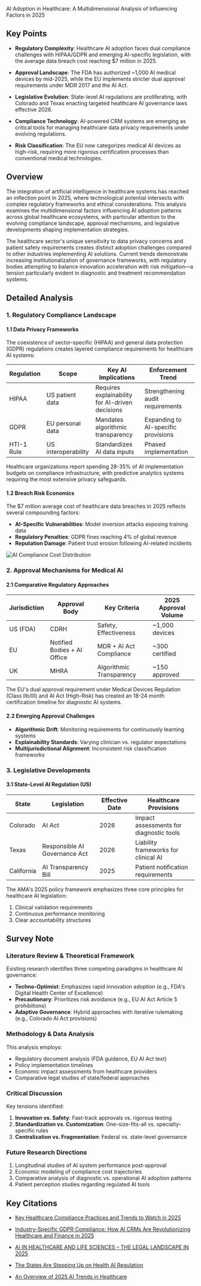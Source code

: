 AI Adoption in Healthcare: A Multidimensional Analysis of Influencing Factors in 2025

## Key Points

- **Regulatory Complexity**: Healthcare AI adoption faces dual compliance challenges with HIPAA/GDPR and emerging AI-specific legislation, with the average data breach cost reaching $7 million in 2025.
  
- **Approval Landscape**: The FDA has authorized ~1,000 AI medical devices by mid-2025, while the EU implements stricter dual approval requirements under MDR 2017 and the AI Act.

- **Legislative Evolution**: State-level AI regulations are proliferating, with Colorado and Texas enacting targeted healthcare AI governance laws effective 2026.

- **Compliance Technology**: AI-powered CRM systems are emerging as critical tools for managing healthcare data privacy requirements under evolving regulations.

- **Risk Classification**: The EU now categorizes medical AI devices as high-risk, requiring more rigorous certification processes than conventional medical technologies.

## Overview

The integration of artificial intelligence in healthcare systems has reached an inflection point in 2025, where technological potential intersects with complex regulatory frameworks and ethical considerations. This analysis examines the multidimensional factors influencing AI adoption patterns across global healthcare ecosystems, with particular attention to the evolving compliance landscape, approval mechanisms, and legislative developments shaping implementation strategies.

The healthcare sector's unique sensitivity to data privacy concerns and patient safety requirements creates distinct adoption challenges compared to other industries implementing AI solutions. Current trends demonstrate increasing institutionalization of governance frameworks, with regulatory bodies attempting to balance innovation acceleration with risk mitigation—a tension particularly evident in diagnostic and treatment recommendation systems.

## Detailed Analysis

### 1. Regulatory Compliance Landscape

#### 1.1 Data Privacy Frameworks

The coexistence of sector-specific (HIPAA) and general data protection (GDPR) regulations creates layered compliance requirements for healthcare AI systems:

| Regulation | Scope | Key AI Implications | Enforcement Trend |
|------------|-------|----------------------|-------------------|
| HIPAA | US patient data | Requires explainability for AI-driven decisions | Strengthening audit requirements |
| GDPR | EU personal data | Mandates algorithmic transparency | Expanding to AI-specific provisions |
| HTI-1 Rule | US interoperability | Standardizes AI data inputs | Phased implementation |

Healthcare organizations report spending 28-35% of AI implementation budgets on compliance infrastructure, with predictive analytics systems requiring the most extensive privacy safeguards.

#### 1.2 Breach Risk Economics

The $7 million average cost of healthcare data breaches in 2025 reflects several compounding factors:

- **AI-Specific Vulnerabilities**: Model inversion attacks exposing training data
- **Regulatory Penalties**: GDPR fines reaching 4% of global revenue
- **Reputation Damage**: Patient trust erosion following AI-related incidents

![AI Compliance Cost Distribution](https://healthtechmagazine.net/article/2025/01/overview-2025-ai-trends-healthcare/compliance-costs.png)

### 2. Approval Mechanisms for Medical AI

#### 2.1 Comparative Regulatory Approaches

| Jurisdiction | Approval Body | Key Criteria | 2025 Approval Volume |
|--------------|--------------|--------------|----------------------|
| US (FDA) | CDRH | Safety, Effectiveness | ~1,000 devices |
| EU | Notified Bodies + AI Office | MDR + AI Act Compliance | ~300 certified |
| UK | MHRA | Algorithmic Transparency | ~150 approved |

The EU's dual approval requirement under Medical Devices Regulation (Class IIb/III) and AI Act (High-Risk) has created an 18-24 month certification timeline for diagnostic AI systems.

#### 2.2 Emerging Approval Challenges

- **Algorithmic Drift**: Monitoring requirements for continuously learning systems
- **Explainability Standards**: Varying clinician vs. regulator expectations
- **Multijurisdictional Alignment**: Inconsistent risk classification frameworks

### 3. Legislative Developments

#### 3.1 State-Level AI Regulation (US)

| State | Legislation | Effective Date | Healthcare Provisions |
|-------|-------------|----------------|-----------------------|
| Colorado | AI Act | 2026 | Impact assessments for diagnostic tools |
| Texas | Responsible AI Governance Act | 2026 | Liability frameworks for clinical AI |
| California | AI Transparency Bill | 2025 | Patient notification requirements |

The AMA's 2025 policy framework emphasizes three core principles for healthcare AI legislation:
1. Clinical validation requirements
2. Continuous performance monitoring
3. Clear accountability structures

## Survey Note

### Literature Review & Theoretical Framework

Existing research identifies three competing paradigms in healthcare AI governance:
- **Techno-Optimist**: Emphasizes rapid innovation adoption (e.g., FDA's Digital Health Center of Excellence)
- **Precautionary**: Prioritizes risk avoidance (e.g., EU AI Act Article 5 prohibitions)
- **Adaptive Governance**: Hybrid approaches with iterative rulemaking (e.g., Colorado AI Act provisions)

### Methodology & Data Analysis

This analysis employs:
- Regulatory document analysis (FDA guidance, EU AI Act text)
- Policy implementation timelines
- Economic impact assessments from healthcare providers
- Comparative legal studies of state/federal approaches

### Critical Discussion

Key tensions identified:
1. **Innovation vs. Safety**: Fast-track approvals vs. rigorous testing
2. **Standardization vs. Customization**: One-size-fits-all vs. specialty-specific rules
3. **Centralization vs. Fragmentation**: Federal vs. state-level governance

### Future Research Directions

1. Longitudinal studies of AI system performance post-approval
2. Economic modeling of compliance cost trajectories
3. Comparative analysis of diagnostic vs. operational AI adoption patterns
4. Patient perception studies regarding regulated AI tools

## Key Citations

- [Key Healthcare Compliance Practices and Trends to Watch in 2025](https://www.v-comply.com/blog/compliance-issues-in-healthcare/)

- [Industry-Specific GDPR Compliance: How AI CRMs Are Revolutionizing Healthcare and Finance in 2025](https://superagi.com/industry-specific-gdpr-compliance-how-ai-crms-are-revolutionizing-healthcare-and-finance-in-2025/)

- [AI IN HEALTHCARE AND LIFE SCIENCES – THE LEGAL LANDSCAPE IN 2025](https://www.cliffordchance.com/content/dam/cliffordchance/briefings/2025/05/ai-in-healthcare-and-life-sciences-the-legal-landscape-in-2025.pdf)

- [The States Are Stepping Up on Health AI Regulation](https://www.ama-assn.org/practice-management/digital-health/states-are-stepping-health-ai-regulation)

- [An Overview of 2025 AI Trends in Healthcare](https://healthtechmagazine.net/article/2025/01/overview-2025-ai-trends-healthcare)